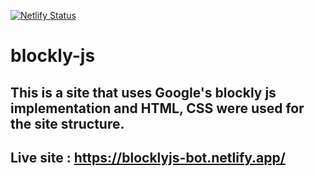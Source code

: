 [![Netlify Status](https://api.netlify.com/api/v1/badges/28a5d5e5-802d-4702-920a-12527bb35c9f/deploy-status)](https://app.netlify.com/sites/blocklyjs-bot/deploys)

# blockly-js
## This is a site that uses Google's blockly js implementation and HTML, CSS were used for the site structure.

## Live site : https://blocklyjs-bot.netlify.app/
